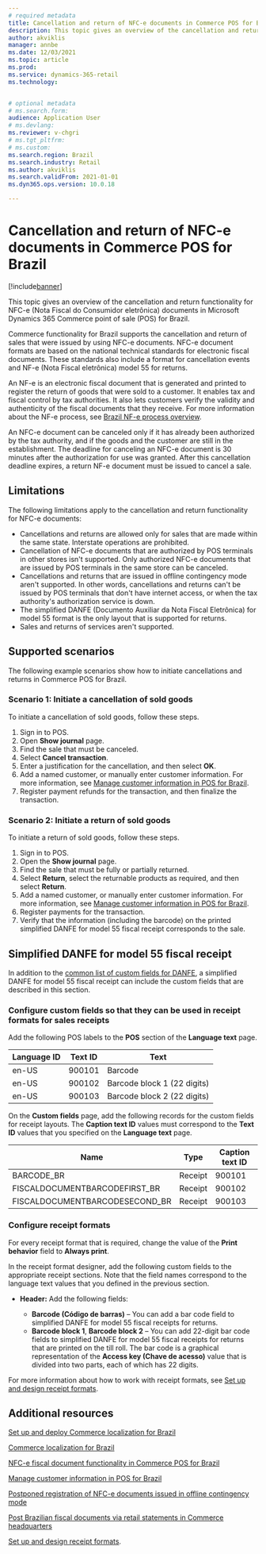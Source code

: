 ```yaml
---
# required metadata
title: Cancellation and return of NFC-e documents in Commerce POS for Brazil
description: This topic gives an overview of the cancellation and return functionality for NFC-e documents in Microsoft Dynamics 365 Commerce point of sale (POS) for Brazil.
author: akviklis
manager: annbe
ms.date: 12/03/2021
ms.topic: article
ms.prod: 
ms.service: dynamics-365-retail
ms.technology: 


# optional metadata
# ms.search.form: 
audience: Application User
# ms.devlang: 
ms.reviewer: v-chgri
# ms.tgt_pltfrm: 
# ms.custom: 
ms.search.region: Brazil
ms.search.industry: Retail
ms.author: akviklis
ms.search.validFrom: 2021-01-01
ms.dyn365.ops.version: 10.0.18

---
```


# Cancellation and return of NFC-e documents in Commerce POS for Brazil

[!include[banner](../includes/banner.md)]

This topic gives an overview of the cancellation and return functionality for NFC-e (Nota Fiscal do Consumidor eletrônica) documents in Microsoft Dynamics 365 Commerce point of sale (POS) for Brazil.

Commerce functionality for Brazil supports the cancellation and return of sales that were issued by using NFC-e documents. NFC-e document formats are based on the national technical standards for electronic fiscal documents. These standards also include a format for cancellation events and NF-e (Nota Fiscal eletrônica) model 55 for returns.

An NF-e is an electronic fiscal document that is generated and printed to register the return of goods that were sold to a customer. It enables tax and fiscal control by tax authorities. It also lets customers verify the validity and authenticity of the fiscal documents that they receive. For more information about the NF-e process, see [Brazil NF-e process overview](../../finance/localizations/latam-bra-nf-e-process.md).

An NFC-e document can be canceled only if it has already been authorized by the tax authority, and if the goods and the customer are still in the establishment. The deadline for canceling an NFC-e document is 30 minutes after the authorization for use was granted. After this cancellation deadline expires, a return NF-e document must be issued to cancel a sale.

## Limitations

The following limitations apply to the cancellation and return functionality for NFC-e documents:

- Cancellations and returns are allowed only for sales that are made within the same state. Interstate operations are prohibited.
- Cancellation of NFC-e documents that are authorized by POS terminals in other stores isn't supported. Only authorized NFC-e documents that are issued by POS terminals in the same store can be canceled.
- Cancellations and returns that are issued in offline contingency mode aren't supported. In other words, cancellations and returns can't be issued by POS terminals that don't have internet access, or when the tax authority's authorization service is down.
- The simplified DANFE (Documento Auxiliar da Nota Fiscal Eletrônica) for model 55 format is the only layout that is supported for returns.
- Sales and returns of services aren't supported.

## Supported scenarios

The following example scenarios show how to initiate cancellations and returns in Commerce POS for Brazil.

### Scenario 1: Initiate a cancellation of sold goods

To initiate a cancellation of sold goods, follow these steps.

1. Sign in to POS.
1. Open **Show journal** page.
1. Find the sale that must be canceled.
1. Select **Cancel transaction**.
1. Enter a justification for the cancellation, and then select **OK**.
1. Add a named customer, or manually enter customer information. For more information, see [Manage customer information in POS for Brazil](latam-bra-customer-information.md).
1. Register payment refunds for the transaction, and then finalize the transaction.

### Scenario 2: Initiate a return of sold goods

To initiate a return of sold goods, follow these steps.

1. Sign in to POS.
1. Open the **Show journal** page.
1. Find the sale that must be fully or partially returned.
1. Select **Return**, select the returnable products as required, and then select **Return**.
1. Add a named customer, or manually enter customer information. For more information, see [Manage customer information in POS for Brazil](latam-bra-customer-information.md).
1. Register payments for the transaction.
1. Verify that the information (including the barcode) on the printed simplified DANFE for model 55 fiscal receipt corresponds to the sale.

## Simplified DANFE for model 55 fiscal receipt

In addition to the [common list of custom fields for DANFE](latam-bra-nfce.md#custom-fields-for-danfe-fiscal-receipts), a simplified DANFE for model 55 fiscal receipt can include the custom fields that are described in this section.

### Configure custom fields so that they can be used in receipt formats for sales receipts

Add the following POS labels to the **POS** section of the **Language text** page.

| Language ID | Text ID | Text                                      |
|-------------|---------|-------------------------------------------|
| en-US       | 900101  | Barcode                                   |
| en-US       | 900102  | Barcode block 1 (22 digits)               | 
| en-US       | 900103  | Barcode block 2 (22 digits)               | 

On the **Custom fields** page, add the following records for the custom fields for receipt layouts. The **Caption text ID** values must correspond to the **Text ID** values that you specified on the **Language text** page.

| Name                            | Type    | Caption text ID |
|---------------------------------|---------|-----------------|
| BARCODE\_BR  					  | Receipt | 900101          |
| FISCALDOCUMENTBARCODEFIRST\_BR  | Receipt | 900102          |
| FISCALDOCUMENTBARCODESECOND\_BR | Receipt | 900103          |

### Configure receipt formats

For every receipt format that is required, change the value of the **Print behavior** field to **Always print**.

In the receipt format designer, add the following custom fields to the appropriate receipt sections. Note that the field names correspond to the language text values that you defined in the previous section.

- **Header:** Add the following fields:

    - **Barcode (Código de barras)** – You can add a bar code field to simplified DANFE for model 55 fiscal receipts for returns.
    - **Barcode block 1**, **Barcode block 2** – You can add 22-digit bar code fields to simplified DANFE for model 55 fiscal receipts for returns that are printed on the till roll. The bar code is a graphical representation of the **Access key (Chave de acesso)** value that is divided into two parts, each of which has 22 digits.

For more information about how to work with receipt formats, see [Set up and design receipt formats](../receipt-templates-printing.md).

## Additional resources

[Set up and deploy Commerce localization for Brazil](latam-bra-deployment.md)

[Commerce localization for Brazil](latam-bra-commerce-localization.md)

[NFC-e fiscal document functionality in Commerce POS for Brazil](latam-bra-nfce.md)

[Manage customer information in POS for Brazil](latam-bra-customer-information.md)

[Postponed registration of NFC-e documents issued in offline contingency mode](latam-bra-nfce-contingency-mode.md)

[Post Brazilian fiscal documents via retail statements in Commerce headquarters](latam-bra-retail-statements.md)

[Set up and design receipt formats](../receipt-templates-printing.md).
